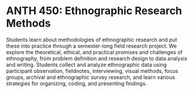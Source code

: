 # ANTH 450: Ethnographic Research Methods

Students learn about methodologies of ethnographic research and put these into practice through a semester-long field research project. We explore the theoretical, ethical, and practical promises and challenges of ethnography, from problem definition and research design to data analysis and writing. Students collect and analyze ethnographic data using participant observation, fieldnotes, interviewing, visual methods, focus groups, archival and ethnographic survey research, and learn various strategies for organizing, coding, and presenting findings.
